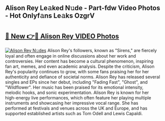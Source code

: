 ## Alison Rey Le𝚊ked N𝚞de - Part-fdw Video Photos - Hot Onlyf𝚊ns Le𝚊ks OzgrV

# <h2><a href="http://ab96996.deff.icu/?id=Alison+Rey">🔗 New 👉🔴 Alison Rey VIDEO Photos</a></h2>

[![Alison Rey N𝚞des](https://i.imgur.com/rIISA9y.gif)](http://ab96996.deff.icu/?id=Alison+Rey)
Alison Rey's followers, known as "Sirens," are fiercely loyal and often engage in online discussions about her work and controversies. Her content has become a cultural phenomenon, inspiring fan art, memes, and even academic analysis. Despite the criticism, Alison Rey's popularity continues to grow, with some fans praising her for her authenticity and defiance of societal norms. Alison Rey has released several singles and EPs since her debut, including "Fading Fast", "Ghost", and "Wildflower". Her music has been praised for its emotional intensity, melodic hooks, and sonic experimentation. Alison Rey is known for her high-energy live performances, which often feature her playing multiple instruments and showcasing her impressive vocal range. She has performed at festivals and venues across the UK and Europe, and has supported established artists such as Tom Odell and Lewis Capaldi.

